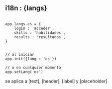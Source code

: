 ## i18n : {langs}

```

app.langs.es = {
    login : 'acceder',
    skills : 'habilidades',
    results : 'resultados',
}

```

```

// al iniciar
app.init({lang : 'es'})

// o en cualquier momento
app.setLang('es')

```

se aplica a [text], [header], [label] y [placeholder]